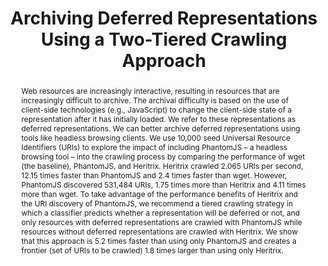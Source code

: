 ---
abstract: 'Web resources are increasingly interactive, resulting in resources

  that are increasingly difficult to archive. The archival difficulty is based on
  the use of client-side technologies (e.g., JavaScript) to change the client-side
  state of a representation after it has initially loaded. We refer to these representations
  as deferred representations. We can better archive deferred representations using
  tools like headless browsing clients. We use 10,000 seed Universal Resource Identifiers
  (URIs) to explore the impact of including PhantomJS – a headless browsing tool –
  into the crawling process by comparing the performance of wget (the baseline), PhantomJS,
  and Heritrix. Heritrix crawled 2.065 URIs per second, 12.15 times faster than PhantomJS
  and 2.4 times faster than wget.  However, PhantomJS discovered 531,484 URIs, 1.75
  times more than Heritrix and 4.11 times more than wget. To take advantage of the
  performance benefits of Heritrix and the URI discovery of PhantomJS, we recommend
  a tiered crawling strategy in which a classifier predicts whether a representation
  will be deferred or not, and only resources with deferred representations are crawled
  with PhantomJS while resources without deferred representations are crawled with
  Heritrix. We show that this approach is 5.2 times faster than using only PhantomJS
  and creates a frontier (set of URIs to be crawled) 1.8 times larger than using only
  Heritrix.'
creators:
- Justin Brunelle
- Michele Weigle
- Michael Nelson
date: null
document_url: https://services.phaidra.univie.ac.at/api/object/o:429536/download
grand_parent: iPRES
institutions: []
keywords:
- web architecture
- http
- web archiving
- memento
landing_page_url: https://phaidra.univie.ac.at/o:429536
language: eng
layout: publication
license: CC BY 4.0 International
notes_url: null
parent: iPRES 2015
publication_type: paper
size: 1381392
slides_url: null
source_name: iPRES
stream_url: null
title: Archiving Deferred Representations Using a Two-Tiered Crawling Approach
year: 2015
---